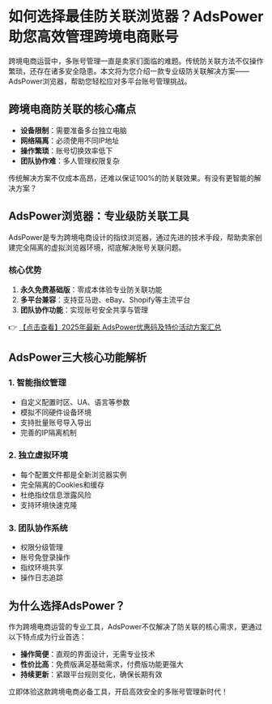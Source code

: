 # 如何选择最佳防关联浏览器？AdsPower助您高效管理跨境电商账号

跨境电商运营中，多账号管理一直是卖家们面临的难题。传统防关联方法不仅操作繁琐，还存在诸多安全隐患。本文将为您介绍一款专业级防关联解决方案——AdsPower浏览器，帮助您轻松应对多平台账号管理挑战。

## 跨境电商防关联的核心痛点

- **设备限制**：需要准备多台独立电脑
- **网络隔离**：必须使用不同IP地址
- **操作繁琐**：账号切换效率低下
- **团队协作难**：多人管理权限复杂

传统解决方案不仅成本高昂，还难以保证100%的防关联效果。有没有更智能的解决方案？

## AdsPower浏览器：专业级防关联工具

AdsPower是专为跨境电商设计的指纹浏览器，通过先进的技术手段，帮助卖家创建完全隔离的虚拟浏览器环境，彻底解决账号关联问题。

### 核心优势

1. **永久免费基础版**：零成本体验专业防关联功能
2. **多平台兼容**：支持亚马逊、eBay、Shopify等主流平台
3. **团队协作功能**：实现账号安全共享与管理

👉 [【点击查看】2025年最新 AdsPower优惠码及特价活动方案汇总](https://bit.ly/adspower_free)

## AdsPower三大核心功能解析

### 1. 智能指纹管理

- 自定义配置时区、UA、语言等参数
- 模拟不同硬件设备环境
- 支持批量账号导入导出
- 完善的IP隔离机制

### 2. 独立虚拟环境

- 每个配置文件都是全新浏览器实例
- 完全隔离的Cookies和缓存
- 杜绝指纹信息泄露风险
- 支持环境快速克隆

### 3. 团队协作系统

- 权限分级管理
- 账号免登录操作
- 指纹环境共享
- 操作日志追踪

## 为什么选择AdsPower？

作为跨境电商运营的专业工具，AdsPower不仅解决了防关联的核心需求，更通过以下特点成为行业首选：

- **操作简便**：直观的界面设计，无需专业技术
- **性价比高**：免费版满足基础需求，付费版功能更强大
- **持续更新**：紧跟平台规则变化，确保长期有效

立即体验这款跨境电商必备工具，开启高效安全的多账号管理新时代！